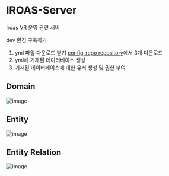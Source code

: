 # IROAS-Server
Iroas VR 운영 관련 서버

dev 환경 구축하기
1. yml 파일 다운로드 받기
   [config-repo repository](https://github.com/MTVSquad/config-repo)에서 3개 다운로드
2. yml에 기재된 데이터베이스 생성
3. 기재된 데이터베이스에 대한 유저 생성 및 권한 부여

## Domain
![image](https://github.com/MTVSquad/IROAS-Server/assets/94158097/972154c1-0782-4f0b-8812-37283f20ff62)

## Entity
![image](https://github.com/MTVSquad/IROAS-Server/assets/94158097/4b24fa5f-c18a-4995-88dd-bb8a77de678e)

## Entity Relation
![image](https://github.com/MTVSquad/IROAS-Server/assets/94158097/3e8f4f59-385e-430e-982a-18b6449f65fc)
